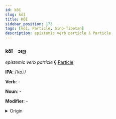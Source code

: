 ```yaml
---
id: kôî
slug: kôî
title: KÔİ
sidebar_position: 173
tags: [kôî, Particle, Sino-Tibetan]
description: epistemic verb particle § Particle
---
```


### kôî&emsp;<span kind="abugida">ɔıɽɟ</span>

*epistemic verb particle* **§** [Particle](../../tags/Particle)

**IPA**: /ˈko.i/

**Verb**: -

**Noun**: -

**Modifier**: -

<details>
    <summary>Origin</summary>
    Min, Eastern 可以 kō̤-ī /kʰɔ.i/<br/>
    <em>Sino-Tibetan Language Family</em>
</details>